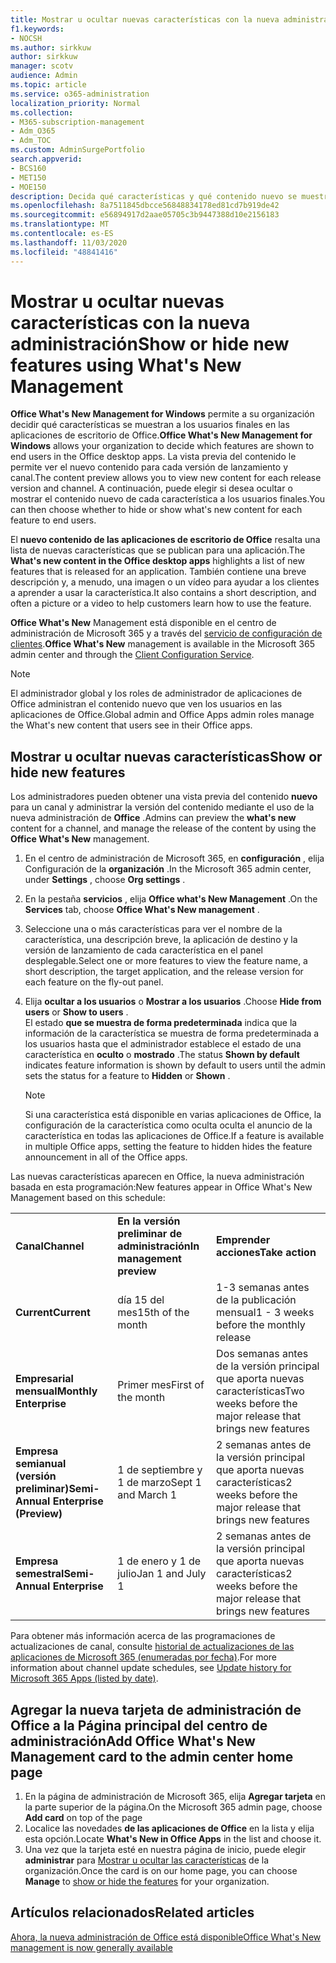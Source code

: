 ```yaml
---
title: Mostrar u ocultar nuevas características con la nueva administración
f1.keywords:
- NOCSH
ms.author: sirkkuw
author: sirkkuw
manager: scotv
audience: Admin
ms.topic: article
ms.service: o365-administration
localization_priority: Normal
ms.collection:
- M365-subscription-management
- Adm_O365
- Adm_TOC
ms.custom: AdminSurgePortfolio
search.appverid:
- BCS160
- MET150
- MOE150
description: Decida qué características y qué contenido nuevo se muestran o se ocultan a los usuarios finales en la oficina What's New Management for Office Desktop apps.
ms.openlocfilehash: 8a7511845dbcce56848834178ed81cd7b919de42
ms.sourcegitcommit: e56894917d2aae05705c3b9447388d10e2156183
ms.translationtype: MT
ms.contentlocale: es-ES
ms.lasthandoff: 11/03/2020
ms.locfileid: "48841416"
---
```

# <a name="show-or-hide-new-features-using-whats-new-management"></a><span data-ttu-id="56046-103">Mostrar u ocultar nuevas características con la nueva administración</span><span class="sxs-lookup"><span data-stu-id="56046-103">Show or hide new features using What's New Management</span></span>

<span data-ttu-id="56046-104">**Office What's New Management for Windows** permite a su organización decidir qué características se muestran a los usuarios finales en las aplicaciones de escritorio de Office.</span><span class="sxs-lookup"><span data-stu-id="56046-104">**Office What's New Management for Windows** allows your organization to decide which features are shown to end users in the Office desktop apps.</span></span> <span data-ttu-id="56046-105">La vista previa del contenido le permite ver el nuevo contenido para cada versión de lanzamiento y canal.</span><span class="sxs-lookup"><span data-stu-id="56046-105">The content preview allows you to view new content for each release version and channel.</span></span> <span data-ttu-id="56046-106">A continuación, puede elegir si desea ocultar o mostrar el contenido nuevo de cada característica a los usuarios finales.</span><span class="sxs-lookup"><span data-stu-id="56046-106">You can then choose whether to hide or show what's new content for each feature to end users.</span></span> 

<span data-ttu-id="56046-107">El **nuevo contenido de las aplicaciones de escritorio de Office** resalta una lista de nuevas características que se publican para una aplicación.</span><span class="sxs-lookup"><span data-stu-id="56046-107">The **What's new content in the Office desktop apps** highlights a list of new features that is released for an application.</span></span> <span data-ttu-id="56046-108">También contiene una breve descripción y, a menudo, una imagen o un vídeo para ayudar a los clientes a aprender a usar la característica.</span><span class="sxs-lookup"><span data-stu-id="56046-108">It also contains a short description, and often a picture or a video to help customers learn how to use the feature.</span></span> 

<span data-ttu-id="56046-109">**Office What's New** Management está disponible en el centro de administración de Microsoft 365 y a través del [servicio de configuración de clientes](https://config.office.com).</span><span class="sxs-lookup"><span data-stu-id="56046-109">**Office What's New** management is available in the Microsoft 365 admin center and through the [Client Configuration Service](https://config.office.com).</span></span>

> [!NOTE]
> <span data-ttu-id="56046-110">El administrador global y los roles de administrador de aplicaciones de Office administran el contenido nuevo que ven los usuarios en las aplicaciones de Office.</span><span class="sxs-lookup"><span data-stu-id="56046-110">Global admin and Office Apps admin roles manage the What's new content that users see in their Office apps.</span></span>

##  <a name="show-or-hide-new-features"></a><span data-ttu-id="56046-111">Mostrar u ocultar nuevas características</span><span class="sxs-lookup"><span data-stu-id="56046-111">Show or hide new features</span></span> 

<span data-ttu-id="56046-112">Los administradores pueden obtener una vista previa del contenido **nuevo** para un canal y administrar la versión del contenido mediante el uso de la nueva administración de **Office** .</span><span class="sxs-lookup"><span data-stu-id="56046-112">Admins can preview the **what's new** content for a channel, and manage the release of the content by using the **Office What's New** management.</span></span>

1. <span data-ttu-id="56046-113">En el centro de administración de Microsoft 365, en **configuración** , elija Configuración de la **organización** .</span><span class="sxs-lookup"><span data-stu-id="56046-113">In the Microsoft 365 admin center, under **Settings** , choose **Org settings** .</span></span>
2. <span data-ttu-id="56046-114">En la pestaña **servicios** , elija **Office what's New Management** .</span><span class="sxs-lookup"><span data-stu-id="56046-114">On the **Services** tab, choose **Office What's New management** .</span></span>
3. <span data-ttu-id="56046-115">Seleccione una o más características para ver el nombre de la característica, una descripción breve, la aplicación de destino y la versión de lanzamiento de cada característica en el panel desplegable.</span><span class="sxs-lookup"><span data-stu-id="56046-115">Select one or more features to view the feature name, a short description, the target application, and the release version for each feature on the fly-out panel.</span></span>
4. <span data-ttu-id="56046-116">Elija **ocultar a los usuarios** o **Mostrar a los usuarios** .</span><span class="sxs-lookup"><span data-stu-id="56046-116">Choose **Hide from users** or **Show to users** .</span></span>  
    <span data-ttu-id="56046-117">El estado **que se muestra de forma predeterminada** indica que la información de la característica se muestra de forma predeterminada a los usuarios hasta que el administrador establece el estado de una característica en **oculto** o **mostrado** .</span><span class="sxs-lookup"><span data-stu-id="56046-117">The status **Shown by default** indicates feature information is shown by default to users until the admin sets the status for a feature to **Hidden** or **Shown** .</span></span>  

    > [!NOTE]
    > <span data-ttu-id="56046-118">Si una característica está disponible en varias aplicaciones de Office, la configuración de la característica como oculta oculta el anuncio de la característica en todas las aplicaciones de Office.</span><span class="sxs-lookup"><span data-stu-id="56046-118">If a feature is available in multiple Office apps, setting the feature to hidden hides the feature announcement in all of the Office apps.</span></span>

<span data-ttu-id="56046-119">Las nuevas características aparecen en Office, la nueva administración basada en esta programación:</span><span class="sxs-lookup"><span data-stu-id="56046-119">New features appear in Office What's New Management based on this schedule:</span></span>

||||
|:-----|:-----|:-----|
|<span data-ttu-id="56046-120">**Canal**</span><span class="sxs-lookup"><span data-stu-id="56046-120">**Channel**</span></span> <br/> |<span data-ttu-id="56046-121">**En la versión preliminar de administración**</span><span class="sxs-lookup"><span data-stu-id="56046-121">**In management preview**</span></span> <br/> |<span data-ttu-id="56046-122">**Emprender acciones**</span><span class="sxs-lookup"><span data-stu-id="56046-122">**Take action**</span></span> <br/> |
|<span data-ttu-id="56046-123">**Current**</span><span class="sxs-lookup"><span data-stu-id="56046-123">**Current**</span></span> <br/> |<span data-ttu-id="56046-124">día 15 del mes</span><span class="sxs-lookup"><span data-stu-id="56046-124">15th of the month</span></span>  <br/> |<span data-ttu-id="56046-125">1-3 semanas antes de la publicación mensual</span><span class="sxs-lookup"><span data-stu-id="56046-125">1 - 3 weeks before the monthly release</span></span> <br/> |
|<span data-ttu-id="56046-126">**Empresarial mensual**</span><span class="sxs-lookup"><span data-stu-id="56046-126">**Monthly Enterprise**</span></span> <br/> |<span data-ttu-id="56046-127">Primer mes</span><span class="sxs-lookup"><span data-stu-id="56046-127">First of the month</span></span>  <br/> |<span data-ttu-id="56046-128">Dos semanas antes de la versión principal que aporta nuevas características</span><span class="sxs-lookup"><span data-stu-id="56046-128">Two weeks before the major release that brings new features</span></span> |
|<span data-ttu-id="56046-129">**Empresa semianual (versión preliminar)**</span><span class="sxs-lookup"><span data-stu-id="56046-129">**Semi-Annual Enterprise (Preview)**</span></span> <br/> |<span data-ttu-id="56046-130">1 de septiembre y 1 de marzo</span><span class="sxs-lookup"><span data-stu-id="56046-130">Sept 1 and March 1</span></span> <br/> | <span data-ttu-id="56046-131">2 semanas antes de la versión principal que aporta nuevas características</span><span class="sxs-lookup"><span data-stu-id="56046-131">2 weeks before the major release that brings new features</span></span>|
|<span data-ttu-id="56046-132">**Empresa semestral**</span><span class="sxs-lookup"><span data-stu-id="56046-132">**Semi-Annual Enterprise**</span></span> <br/> |<span data-ttu-id="56046-133">1 de enero y 1 de julio</span><span class="sxs-lookup"><span data-stu-id="56046-133">Jan 1 and July 1</span></span> <br/> | <span data-ttu-id="56046-134">2 semanas antes de la versión principal que aporta nuevas características</span><span class="sxs-lookup"><span data-stu-id="56046-134">2 weeks before the major release that brings new features</span></span><br/> |

<span data-ttu-id="56046-135">Para obtener más información acerca de las programaciones de actualizaciones de canal, consulte [historial de actualizaciones de las aplicaciones de Microsoft 365 (enumeradas por fecha)](https://docs.microsoft.com/officeupdates/update-history-microsoft365-apps-by-date).</span><span class="sxs-lookup"><span data-stu-id="56046-135">For more information about channel update schedules, see [Update history for Microsoft 365 Apps (listed by date)](https://docs.microsoft.com/officeupdates/update-history-microsoft365-apps-by-date).</span></span>

## <a name="add-office-whats-new-management-card-to-the-admin-center-home-page"></a><span data-ttu-id="56046-136">Agregar la nueva tarjeta de administración de Office a la Página principal del centro de administración</span><span class="sxs-lookup"><span data-stu-id="56046-136">Add Office What's New Management card to the admin center home page</span></span>

1. <span data-ttu-id="56046-137">En la página de administración de Microsoft 365, elija **Agregar tarjeta** en la parte superior de la página.</span><span class="sxs-lookup"><span data-stu-id="56046-137">On the Microsoft 365 admin page, choose **Add card** on top of the page</span></span>
2. <span data-ttu-id="56046-138">Localice las novedades **de las aplicaciones de Office** en la lista y elija esta opción.</span><span class="sxs-lookup"><span data-stu-id="56046-138">Locate **What's New in Office Apps** in the list and choose it.</span></span>
3. <span data-ttu-id="56046-139">Una vez que la tarjeta esté en nuestra página de inicio, puede elegir **administrar** para [Mostrar u ocultar las características](#show-or-hide-new-features) de la organización.</span><span class="sxs-lookup"><span data-stu-id="56046-139">Once the card is on our home page, you can choose **Manage** to [show or hide the features](#show-or-hide-new-features) for your organization.</span></span> 


## <a name="related-articles"></a><span data-ttu-id="56046-140">Artículos relacionados</span><span class="sxs-lookup"><span data-stu-id="56046-140">Related articles</span></span>

[<span data-ttu-id="56046-141">Ahora, la nueva administración de Office está disponible</span><span class="sxs-lookup"><span data-stu-id="56046-141">Office What's New management is now generally available</span></span>](https://techcommunity.microsoft.com/t5/microsoft-365-blog/office-what-s-new-management-is-now-generally-available/ba-p/1179954)